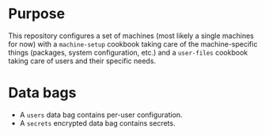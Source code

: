 # Purpose

This repository configures a set of machines (most likely a single machines
for now) with a `machine-setup` cookbook taking care of the machine-specific
things (packages, system configuration, etc.) and a `user-files` cookbook
taking care of users and their specific needs.

# Data bags

- A `users` data bag contains per-user configuration.
- A `secrets` encrypted data bag contains secrets.
